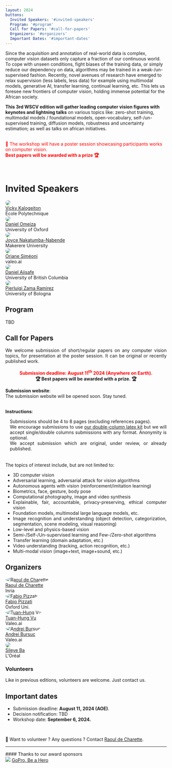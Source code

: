 ```yaml
---
layout: 2024
buttons:
  Invited Speakers: '#invited-speakers'
  Program: '#program'
  Call for Papers: '#call-for-papers'
  Organizers: '#organizers'
  Important Dates: '#important-dates'
---
```


<!-- # Overview -->
<div class="workshopdesc">
Since the acquisition and annotation of real-world data is complex, computer vision datasets only capture a fraction of our continuous world. To cope with unseen conditions, fight biases of the training data, or simply reduce our dependency on data, algorithms may be trained in a weak-/un-supervised fashion. Recently, novel avenues of research have emerged to relax supervision (less labels, less data) for example using multimodal models, generative AI, transfer learning, continual learning, etc. This lets us foresee new frontiers of computer vision, holding immense potential for the African society.

<b>This 3rd WSCV edition will gather leading computer vision figures with keynotes and lightning talks</b> on various topics like: 
zero-shot training, multimodal models / foundational models, open-vocabulary, self-/un-supervised training, diffusion models, robustness and uncertainty estimation; as well as talks on african initiatives.
<br>
<br>


<!-- <div style="text-align: center;">
<a href="#call-for-papers" style="display: inline-block; padding: 10px; margin-left: auto; margin-right: auto; background-color: red; color: white; font-weight: bolder; border-radius: 10px;">Submit your work 📜 (Deadline: August 20th)</a>
</div> -->
<span style="color: red;">
📢 The workshop will have a poster session showcasing participants works on computer vision. <b><br>Best papers will be awarded with a prize 🏆</b><br/>
<!-- * News 08/28: Decisions are out on <a href="https://openreview.net/group?id=DeepLearningIndaba.com/2023/Workshop/WSCV" target="_blank">OpenReview</a>. -->
<br>
<!-- * News 08/20: Submissions are closed.<br>
* News 08/14: Paper submission deadline is extended to August 20th.<br>
* News 08/01: Submission website is open.-->
</span>
<br> 
<!-- <em>Remote access details will be added here close to the event.</em><br>

 <div class="live">
  The recording is available:<br>
  <a href="https://www.youtube.com/watch?v=12bSyGYJkgA" target="_blank">Workshop on Weakly Supervised Computer-Vision</a>
 </div>
 -->
</div>

# Invited Speakers
<div class="speakers">
  <div class="speaker">
    <a href="https://vicky.kalogeiton.info" target="_blank">
    <img src="/assets/imgs/people/vicky_kalogeiton.jpg" style ="border-radius: 50%; object-fit: cover; width = 100%; aspect-ratio: 1;">
    <br>
    Vicky Kalogeiton</a><br>
    École Polytechnique
  </div>
  <div class="speaker">
    <a href="https://danielomeiza.github.io" target="_blank">
    <img src="/assets/imgs/people/daniel_omeiza.jpg" style ="border-radius: 50%; object-fit: cover; width = 100%; aspect-ratio: 1;">
    <br>
    Daniel Omeiza</a><br>
    University of Oxford
  </div>
  <div class="speaker">
    <a href="https://sites.google.com/view/jnabende/home" target="_blank">
    <img src="/assets/imgs/people/joyce_nakatumba-nabende.jpg" style ="border-radius: 50%; object-fit: cover; width = 100%; aspect-ratio: 1;">
    <br>
    Joyce Nakatumba-Nabende</a><br>
    Makerere University
  </div>
  <div class="speaker">
    <a href="https://osimeoni.github.io/" target="_blank">
    <img src="/assets/imgs/people/oriane_simeoni.jpg" style ="border-radius: 50%; object-fit: cover; width = 100%; aspect-ratio: 1;">
    <br>
    Oriane Siméoni</a><br>
    valeo.ai
  </div>
  <div class="speaker">
    <a href="https://danielajisafe.github.io/" target="_blank">
    <img src="/assets/imgs/people/daniel_ajisafe.png" style ="border-radius: 50%; object-fit: cover; width = 100%; aspect-ratio: 1;">
    <br>
    Daniel Ajisafe</a><br>
    University of British Columbia
  </div>
  <div class="speaker">
    <a href="https://pierlui92.github.io/" target="_blank">
    <img src="/assets/imgs/people/pierluigi_ramirez.jpg" style ="border-radius: 50%; object-fit: cover; width = 100%; aspect-ratio: 1;">
    <br>
    Pierluigi Zama Ramirez</a><br>
    University of Bologna
  </div>
</div>

## Program

TBD

<!-- <div class="program">
<div class="entry start">
  <span style="color: rgb(200, 0, 0); font-weight: bold;">Times are local Ghana time (GMT).</span><br>
  <div class="time">11:00am</div> - <b>Workshop start</b>
</div>
<div class="entry">
  <div class="speaker">
  </div>
  <div class="details">
    <div class="time">11:00am</div> - Opening remarks. <a href="https://team.inria.fr/rits/membres/raoul-de-charette/" target="_blank">Raoul de Charette</a>, Inria<br>
  </div>
</div>
<div class="entry">
  <div class="speaker">
    <a href="https://stelat.eu/" target="_blank">
    <img alt="Stéphane Lathuilière" src="/assets/imgs/people/stephane_lathuiliere.jpg">
    <br>
    </a>
  </div>
  <div class="details">
    <div class="time">11:10am</div> - <a href="https://stelat.eu/" target="_blank">Stéphane Lathuilière</a>, Telecom Paris<br>
    <div class="title">Data Frugality in Image Generation, Image Generation for Data Frugality</div>
    <a onclick="this.parentElement.getElementsByClassName('abstract')[0].style.display=this.parentElement.getElementsByClassName('abstract')[0].style.display!='block' ? 'block' : 'none';">[+] Abstract</a>
    <div class="abstract">In this talk, we aim to showcase recent developments that demonstrate how image generation tasks can now be addressed with only a few examples. We'll explain how image synthesis models conditioned on semantic maps can be trained effectively using a small set of samples through a transfer learning approach. Next, we'll explore how recent text-conditioned diffusion models go even further, enabling semantic image synthesis in a zero-shot manner. <br>Furthermore, we'll delve into the potential of deep image-generation techniques to facilitate learning in perception tasks with minimal training data. Specifically, we'll investigate how a semantic segmentation model can be adapted from one visual domain to another using just a single unlabeled sample. This adaptation is achieved through leveraging pre-trained text-to-image models. While earlier methods relied on style transfer for such adaptations, we'll illustrate how text-to-image diffusion models can generate synthetic target datasets that replicate real-world scenes and styles. This method allows guiding image generation towards specific concepts while retaining spatial context from a single training image.</div>
  </div>
</div>
<div class="entry">
  <div class="speaker">
    <a href="https://www.mohamed-elhoseiny.com/" target="_blank">
    <img alt="Mohamed H. Elhoseiny" src="/assets/imgs/people/mohamed-h-elhoseiny.jpg">
    <br>
    </a>
  </div>
  <div class="details">
    <div class="time">12:00pm</div> - <a href="https://www.mohamed-elhoseiny.com/" target="_blank">Mohamed H. Elhoseiny</a>, KAUST<br>
    <div class="title">Imaginative Vision Language Models: Towards human-level imaginative AI skills transforming species discovery, content creation, self-driving cars, and Emotional Health / Health Care</div>
    <a onclick="this.parentElement.getElementsByClassName('abstract')[0].style.display=this.parentElement.getElementsByClassName('abstract')[0].style.display!='block' ? 'block' : 'none';">[+] Abstract</a>
    <div class="abstract">Most existing AI learning methods can be categorized into supervised, semi-supervised, and unsupervised methods. These approaches rely on defining empirical risks or losses on the provided labeled and/or unlabeled data. Beyond extracting learning signals from labeled/unlabeled training data, we will reflect in this talk on a class of methods that can learn beyond the vocabulary that was trained on and can compose or create novel concepts. Specifically, we address the question of how these AI skills may assist species discovery, content creation, self-driving cars, emotional health, and more. We refer to this class of techniques as imagination AI methods, and we will dive into how we developed several approaches to build machine learning methods that can See, Create, Drive, and Feel. See: recognize unseen visual concepts by imaginative learning signals and how that may extend in a continual setting where seen and unseen classes change dynamically. Create: generate novel art and fashion by creativity losses. Drive: improve trajectory forecasting for autonomous driving by modeling hallucinative driving intents. Feel: generate emotional descriptions of visual art that are metaphoric and go beyond grounded descriptions. Feel: generate emotional descriptions of visual art that are metaphoric and go beyond grounded descriptions, and how to build these AI systems to be more inclusive of multiple cultures. I will also conclude by pointing out future directions where imaginative AI may help develop better assistive technology for multicultural and more inclusive metaverse, emotional health, and drug discovery.</div>
  </div>
</div>
<div class="entry lunch">
  🍽️ Lunch break 🍽️
</div>
<div class="entry">
  <div class="speaker">
    <a href="https://scholar.google.com/citations?user=eiB0s-kAAAAJ" target="_blank">
    <img alt="Mathilde Caron" src="/assets/imgs/people/mathilde_caron.jpg">
    <br>
    </a>
  </div>
  <div class="details">
    <div class="time">2:00pm</div> - <a href="https://scholar.google.com/citations?user=eiB0s-kAAAAJ" target="_blank">Mathilde Caron</a>, Google<br>
    <div class="title">Large-scale and Efficient Visual Understanding with Transformers</div>
    <a onclick="this.parentElement.getElementsByClassName('abstract')[0].style.display=this.parentElement.getElementsByClassName('abstract')[0].style.display!='block' ? 'block' : 'none';">[+] Abstract</a>
    <div class="abstract">I will present various advances that we have made in developing accurate and scalable models for visual and multi-modal understanding, requiring few annotations. My presentation will include:<br>
    <a href="https://arxiv.org/abs/2104.14294" target="_blank">DINO</a>: We expose our observations from adapting self-supervised learning to vision transformer:  first, self-supervised ViT features contain explicit information about the semantic segmentation of an image. Second, these features can be easily adapted to downstream task with minimal adaptation and are for instance excellent k-NN classifiers.<br>
    <a href="https://arxiv.org/abs/2304.06708" target="_blank">Verbs in action</a>: Current video models and benchmarks have a single frame/object/noun bias. We tackle this problem by bringing together a set of benchmarks that focus more on "verb" or "temporal" understanding and use LLMs to create harder text pairs for contrastive pretraining that forces video models to pay more attention to verbs. <br>
    <a href="https://arxiv.org/abs/2306.07196" target="_blank">RECO</a>: We propose to equip existing foundation models with the ability to refine their embedding with cross-modal retrieved information from an external memory at inference time, which greatly improves zero-shot predictions on fine-grained recognition tasks.</div>
  </div>
</div>
<div class="entry">
  <div class="speaker">
    <a href="https://people.epfl.ch/mathieu.salzmann" target="_blank">
    <img alt="Mathieu Salzmann" src="/assets/imgs/people/mathieu_salzmann.jpg">
    <br>
    </a>
  </div>
  <div class="details">
    <div class="time">2:50pm</div> - <a href="https://people.epfl.ch/mathieu.salzmann" target="_blank">Mathieu Salzmann</a>, EPFL<br>
    <div class="title">Generalizing to Unseen Objects without Re-training</div>
    <a onclick="this.parentElement.getElementsByClassName('abstract')[0].style.display=this.parentElement.getElementsByClassName('abstract')[0].style.display!='block' ? 'block' : 'none';">[+] Abstract</a>
    <div class="abstract">In many practical situations, the objects that will be observed when deploying a deep learning model may differ from those seen during training. This is for example the case in automated driving, where obstacles on the road can be of any kind, significantly differing from the standard categories used to train an object detector. This also occurs in the context of space debris capture, which relies on estimating the 6D pose of debris that may differ from the training ones. In such situations, no annotations are provided for the new objects and re-training or fine-tuning the model is often not practical. Nevertheless, such unseen objects must be handled to ensure operation safety. In this talk, I will present our recent progress towards training deep learning models able to generalize to new object categories at test time. I will focus on the scenarios of road obstacle detection and 6D object pose estimation, and will show that, in both cases, generalization can be facilitated by learning to compare images.</div>
  </div>
</div>
<div class="entry spotlight">
  <div class="speaker">
  </div>
  <div class="details">
    <div class="time">3:40pm</div>
    <div class="title">- Spotlights presentations</div><br>
    <ul class="papers">
      <li><span class="title">Mirror-Aware Neural Humans</span> <span class="authors">Daniel Ajisafe, James Tang, Shih-Yang Su, Bastian Wandt, Helge Rhodin</span></li>
      <li><span class="title">COVID-Attention: Efficient COVID19 Detection using Pre-trained Deep Models based on Vision Transformers and X-ray Images</span> <span class="authors">Imed-eddine Haouli, Walid Hariri, Hassina Seridi-Bouchelaghem</span></li>
      <li><span class="title">3D reconstructions of brain from MRI scans using neural radiance fields</span> <span class="authors">Khadija Iddrisu, Sylwia Malec, Alessandro Crimi</span></li>
      <li><span class="title">Mobile-Based Early Skin Disease Diagnosis for Melanin-Rich Skins</span> <span class="authors">Mathews Jahnical Jere</span></li>
      <li><span class="title">Hybrid Optimization of Coccidiosis Chicken Disease Prediction, Detection and Prevention Using Deep Learning Frameworks</span> <span class="authors">David Wairimu</span></li>
    </ul>
  </div>
</div>
<div class="entry poster">
  <div class="speaker">
  </div>
  <div class="details">
    <div class="time">4:00pm</div>
    <div class="title">👁️🗣️🤝🏾 Poster sessions (15 posters) + ☕ Coffee Break</div><br>
  </div>
</div>
<div class="entry">
  <div class="speaker">
    <a href="https://imagine.enpc.fr/~varolg/" target="_blank">
    <img alt="Gül Varol" src="/assets/imgs/people/gul_varol.jpg">
    <br>
    </a>
  </div>
  <div class="details">
    <div class="time">4:50pm</div> - <a href="https://imagine.enpc.fr/~varolg/" target="_blank">Gül Varol</a>, École des Ponts<br>
    <div class="title">Automatic annotation of open-vocabulary sign language videos</div>
    <a onclick="this.parentElement.getElementsByClassName('abstract')[0].style.display=this.parentElement.getElementsByClassName('abstract')[0].style.display!='block' ? 'block' : 'none';">[+] Abstract</a>
    <div class="abstract">Research on sign language technologies has suffered from the lack of data to train machine learning models. This talk will describe our recent efforts on scalable approaches to automatically annotate continuous sign language videos with the goal of building a large-scale dataset. In particular, we leverage weakly-aligned subtitles from sign interpreted broadcast footage. These subtitles provide us candidate keywords to search and localise individual signs. To this end, we develop several sign spotting techniques: (i) using mouthing cues at the lip region, (ii) looking up videos from sign language dictionaries, and (iii) exploring the sign localisation that emerges from the attention mechanism of a sequence prediction model. We further tackle the subtitle alignment problem to improve their synchronization with signing. With these methods, we build the BBC-Oxford British Sign Language Dataset (BOBSL), continuous signing videos of more than a thousand hours, containing millions of sign instance annotations from a large vocabulary. More information about the dataset can be found at <a href="https://arxiv.org/abs/2111.03635" target="_blank">https://arxiv.org/abs/2111.03635</a></div>
  </div>
</div>
<div class="entry awards">
  <div class="speaker">
  </div>
  <div class="details">
    <div class="time">5:40pm</div>
    <div class="title">- Panel Closing Remarks + 🏆 Announcement of the Awards 🏆</div><br>
  </div>
</div>
<div class="entry end">
  <div class="time">6:00pm</div> - <b>Workshop end</b>
</div>
</div> -->

## Call for Papers



<div style="text-align: justify">
We welcome submission of short/regular papers on any computer vision topics, for presentation at the poster session.
It can be original or recently published work.<br>
<br>

<div style="text-align: center;">
<span style="/*text-decoration: line-through;*/ color: red;"><b>Submission deadline: August 11<sup>th</sup> 2024 (Anywhere on Earth).</b></span><br>
<!-- <span style="color: red;"><b>Submission deadline (EXTENSION): August 20<sup>th</sup> 2023 (Anywhere on Earth).</b></span><br> -->
<b>🏆&nbsp;Best papers will be awarded with a prize.&nbsp;🏆</b>
</div>

<b>Submission website</b>: <br>
The submission website will be opened soon. Stay tuned.
<br>
<br>

<!--
<span style="color:  red;">Please submit pdf of your work on CMT: <a href="https://cmt3.research.microsoft.com/WSCV2023/" target="_blank">https://cmt3.research.microsoft.com/WSCV2023/</a><br>
<b>Deadline is extended to August 7<sup>th</sup> (11:59pm AOE).</b></span><br>
//-->
<b>Instructions</b>:<br>
<div style="margin-left: 1em;">
Submissions should be 4 to 8 pages (excluding references pages).<br>
We encourage submissions to use <a href="assets/latex/WSCV.zip" target="_blank">our double-column latex kit</a> but we will accept single/double columns submissions with any format. Anonymity is optional.<br>
We accept submission which are original, under review, or already published.
</div>
<br>
<br>
The topics of interest include, but are not limited to:

  <ul>
    <li>3D computer vision</li>
    <li>Adversarial learning, adversarial attack for vision algorithms</li>
    <li>Autonomous agents with vision (reinforcement/imitation learning)</li>
    <li>Biometrics, face, gesture, body pose</li>
    <li>Computational photography, image and video synthesis</li>   
    <li>Explainable, fair, accountable, privacy-preserving, ethical computer vision</li>
    <li>Foundation models, multimodal large language models, etc.</li>
    <li>Image recognition and understanding (object detection, categorization, segmentation, scene modeling, visual reasoning)</li>
    <li>Low-level and physics-based vision</li>
    <li>Semi-/Self-/Un-supervised learning and Few-/Zero-shot algorithms</li>
    <li>Transfer learning (domain adaptation, etc.)</li>
    <li>Video understanding (tracking, action recognition, etc.)</li>
    <li>Multi-modal vision (image+text, image+sound, etc.)</li>
  </ul>
</div>

<!-- <span style="color: red;">************ ADD PDF online ************</span> -->
<!-- <a href="https://drive.google.com/file/d/1ktqInynvEBldBYn-bg9SfZXjU5EWb-L7/view?usp=sharing" target="_blank">PDF version</a> //-->

## Organizers
<div class="organizers e2023">
  <div class="organizer">
    <a target="_blank" href="https://team.inria.fr/rits/membres/raoul-de-charette/">
    <img alt="Raoul de Charette" src="/assets/imgs/people/raoul_de-charette.png" style ="border-radius: 50%; object-fit: cover; width = 100%; aspect-ratio: 1;">
    <br>
    Raoul de Charette</a><br>
    Inria
  </div>

  <div class="organizer">
    <a target="_blank" href="https://fabvio.github.io/">
    <img alt="Fabio Pizzati" src="/assets/imgs/people/fabio_pizzati.png" style ="border-radius: 50%; object-fit: cover; width = 100%; aspect-ratio: 1;">
    <br>
    Fabio Pizzati</a><br>
    Oxford Uni.
  </div>

  <div class="organizer">
    <a target="_blank" href="https://tuanhungvu.github.io/">
    <img alt="Tuan-Hung Vu" src="/assets/imgs/people/tuan-hung_vu.jpg" style ="border-radius: 50%; object-fit: cover; width = 100%; aspect-ratio: 1;">
    <br>
    Tuan-Hung Vu</a><br>
    Valeo.ai
  </div>

  <div class="organizer">
    <a target="_blank" href="https://abursuc.github.io/">
    <img alt="Andrei Bursuc" src="/assets/imgs/people/andrei_bursuc.jpg" style ="border-radius: 50%; object-fit: cover; width = 100%; aspect-ratio: 1;">
    <br>
    Andrei Bursuc</a><br>
    Valeo.ai
  </div>
  <div class="organizer">
    <a target="_blank" href="https://sites.google.com/site/sileyeoba/home">
    <img src="/assets/imgs/people/sileye_ba.png" style ="border-radius: 50%; object-fit: cover; width = 100%; aspect-ratio: 1;">
    <br>
    Sileye Ba</a><br>
    L'Oréal
  </div>

</div>

<h3>Volunteers</h3>
Like in previous editions, volunteers are welcome. Just contact us.

## Important dates
- Submission deadline: <strong>August 11, 2024 (AOE)</strong>.
- Decision notification: TBD
- Workshop date: <strong>September 6, 2024.</strong><br>
<br>

📢 Want to volunteer ? Any questions ? Contact <a href="https://team.inria.fr/rits/membres/raoul-de-charette/">Raoul de Charette</a>.


<hr>
#### Thanks to our award sponsors
<div class="sponsors">
  <div class="sponsor">
    <img src="assets/imgs/sponsor_gopro.png">  <a href="https://www.gopro.com" target="_blank">GoPro, Be a Hero</a>
  </div>
</div>
